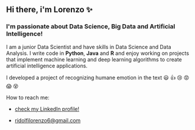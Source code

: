 ## Hi there, i'm Lorenzo ✨
### I'm passionate about **Data Science**, __Big Data__ and __Artificial Intelligence!__

I am a junior Data Scientist and have skills in Data Science and Data Analysis. I write code in **Python**, **Java** and **R** and enjoy working on projects that implement machine learning and deep learning algorithms to create artificial intelligence applications.

I developed a project of recognizing humane emotion in the text :smiley: :thumbsup: :cry: :rage: :scream: :dizzy_face:




How to reach me:

* [check my LinkedIn profile!](https://www.linkedin.com/in/lorenzo-ridolfi-301a9b1b6/)

* ridolfilorenzo6@gmail.com



<!--
**lorenzoridolfi9/lorenzoridolfi9** is a ✨ _special_ ✨ repository because its `README.md` (this file) appears on your GitHub profile.

Here are some ideas to get you started:

- 🔭 I’m currently working on ...
- 🌱 I’m currently learning ...
- 👯 I’m looking to collaborate on ...
- 🤔 I’m looking for help with ...
- 💬 Ask me about ...
- 📫 How to reach me: ...
- 😄 Pronouns: ...
- ⚡ Fun fact: ...
-->
